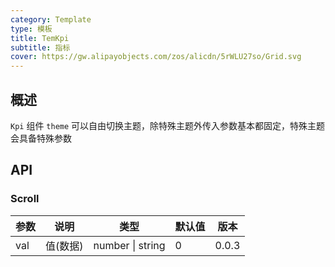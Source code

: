 ```yaml
---
category: Template
type: 模板
title: TemKpi
subtitle: 指标
cover: https://gw.alipayobjects.com/zos/alicdn/5rWLU27so/Grid.svg
---
```


## 概述

`Kpi` 组件 `theme` 可以自由切换主题，除特殊主题外传入参数基本都固定，特殊主题会具备特殊参数

## API

### Scroll

| 参数 | 说明     | 类型             | 默认值 | 版本  |
| ---- | -------- | ---------------- | ------ | ----- |
| val  | 值(数据) | number \| string | 0      | 0.0.3 |
